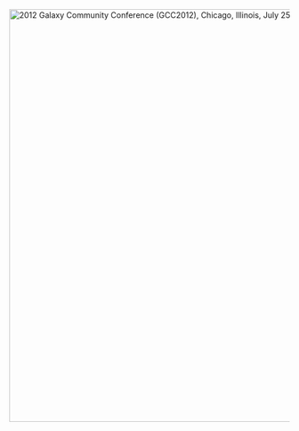 <div class='center'><div class='grey'>
<a href='/src/events/GCC2012/index.md'><img src="/src/events/GCC2012/GCC2012LogoWide800.png" alt="2012 Galaxy Community Conference (GCC2012), Chicago, Illinois, July 25-27, 2012" width="740" /></a>
</div></div>
<br /><br />
